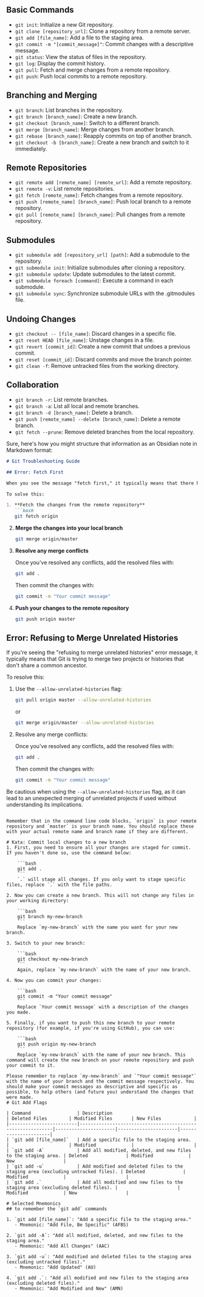 ## Basic Commands

- `git init`: Initialize a new Git repository.
- `git clone [repository_url]`: Clone a repository from a remote server.
- `git add [file_name]`: Add a file to the staging area.
- `git commit -m "[commit_message]"`: Commit changes with a descriptive message.
- `git status`: View the status of files in the repository.
- `git log`: Display the commit history.
- `git pull`: Fetch and merge changes from a remote repository.
- `git push`: Push local commits to a remote repository.

## Branching and Merging

- `git branch`: List branches in the repository.
- `git branch [branch_name]`: Create a new branch.
- `git checkout [branch_name]`: Switch to a different branch.
- `git merge [branch_name]`: Merge changes from another branch.
- `git rebase [branch_name]`: Reapply commits on top of another branch.
- `git checkout -b [branch_name]`: Create a new branch and switch to it immediately.  

## Remote Repositories

- `git remote add [remote_name] [remote_url]`: Add a remote repository.
- `git remote -v`: List remote repositories.
- `git fetch [remote_name]`: Fetch changes from a remote repository.
- `git push [remote_name] [branch_name]`: Push local branch to a remote repository.
- `git pull [remote_name] [branch_name]`: Pull changes from a remote repository.

## Submodules

- `git submodule add [repository_url] [path]`: Add a submodule to the repository.
- `git submodule init`: Initialize submodules after cloning a repository.
- `git submodule update`: Update submodules to the latest commit.
- `git submodule foreach [command]`: Execute a command in each submodule.
- `git submodule sync`: Synchronize submodule URLs with the .gitmodules file.

## Undoing Changes

- `git checkout -- [file_name]`: Discard changes in a specific file.
- `git reset HEAD [file_name]`: Unstage changes in a file.
- `git revert [commit_id]`: Create a new commit that undoes a previous commit.
- `git reset [commit_id]`: Discard commits and move the branch pointer.
- `git clean -f`: Remove untracked files from the working directory.

## Collaboration

- `git branch -r`: List remote branches.
- `git branch -a`: List all local and remote branches.
- `git branch -d [branch_name]`: Delete a branch.
- `git push [remote_name] --delete [branch_name]`: Delete a remote branch.
- `git fetch --prune`: Remove deleted branches from the local repository.

Sure, here's how you might structure that information as an Obsidian note in Markdown format:

```markdown
# Git Troubleshooting Guide

## Error: Fetch First

When you see the message "fetch first," it typically means that there have been changes to the remote repository that you don't have on your local machine. 

To solve this:

1. **Fetch the changes from the remote repository**
   ```bash
   git fetch origin
   ```

2. **Merge the changes into your local branch**
   ```bash
   git merge origin/master
   ```

3. **Resolve any merge conflicts**

   Once you've resolved any conflicts, add the resolved files with:
   ```bash
   git add .
   ```
   Then commit the changes with:
   ```bash
   git commit -m "Your commit message"
   ```

4. **Push your changes to the remote repository**
   ```bash
   git push origin master
   ```

## Error: Refusing to Merge Unrelated Histories


If you're seeing the "refusing to merge unrelated histories" error message, it typically means that Git is trying to merge two projects or histories that don't share a common ancestor.

To resolve this:

1. Use the `--allow-unrelated-histories` flag:
   ```bash
   git pull origin master --allow-unrelated-histories
   ```
   or
   ```bash
   git merge origin/master --allow-unrelated-histories
   ```

2. Resolve any merge conflicts:

   Once you've resolved any conflicts, add the resolved files with:
   ```bash
   git add .
   ```
   Then commit the changes with:
   ```bash
   git commit -m "Your commit message"
   ```

Be cautious when using the `--allow-unrelated-histories` flag, as it can lead to an unexpected merging of unrelated projects if used without understanding its implications.
```

Remember that in the command line code blocks, `origin` is your remote repository and `master` is your branch name. You should replace these with your actual remote name and branch name if they are different.

# Kata: Commit local changes to a new branch 
1. First, you need to ensure all your changes are staged for commit. If you haven't done so, use the command below:

    ```bash
    git add .
    ```
    `.` will stage all changes. If you only want to stage specific files, replace `.` with the file paths.

2. Now you can create a new branch. This will not change any files in your working directory:

    ```bash
    git branch my-new-branch
    ```
    Replace `my-new-branch` with the name you want for your new branch.

3. Switch to your new branch:

    ```bash
    git checkout my-new-branch
    ```
    Again, replace `my-new-branch` with the name of your new branch.

4. Now you can commit your changes:

    ```bash
    git commit -m "Your commit message"
    ```
    Replace `Your commit message` with a description of the changes you made.

5. Finally, if you want to push this new branch to your remote repository (for example, if you're using GitHub), you can use:

    ```bash
    git push origin my-new-branch
    ```
    Replace `my-new-branch` with the name of your new branch. This command will create the new branch on your remote repository and push your commit to it.

Please remember to replace `my-new-branch` and `"Your commit message"` with the name of your branch and the commit message respectively. You should make your commit messages as descriptive and specific as possible, to help others (and future you) understand the changes that were made.
# Git Add Flags

| Command                 | Description                                                | Deleted Files        | Modified Files       | New Files            |
|-------------------------|------------------------------------------------------------|----------------------|----------------------|----------------------|
| `git add [file_name]`   | Add a specific file to the staging area.                   |                      | Modified             |                      |
| `git add -A`            | Add all modified, deleted, and new files to the staging area. | Deleted              | Modified             | New                  |
| `git add -u`            | Add modified and deleted files to the staging area (excluding untracked files). | Deleted              | Modified             |                      |
| `git add .`             | Add all modified and new files to the staging area (excluding deleted files). |                      | Modified             | New                  |

# Selected Mnemonics
## to remember the `git add` commands

1. `git add [file_name]`: "Add a specific file to the staging area."
   - Mnemonic: "Add File, Be Specific" (AFBS)

2. `git add -A`: "Add all modified, deleted, and new files to the staging area."
   - Mnemonic: "Add All Changes" (AAC)

3. `git add -u`: "Add modified and deleted files to the staging area (excluding untracked files)."
   - Mnemonic: "Add Updated" (AU)

4. `git add .`: "Add all modified and new files to the staging area (excluding deleted files)."
   - Mnemonic: "Add Modified and New" (AMN)